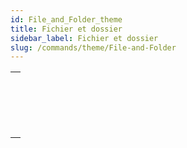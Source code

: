 ```yaml
---
id: File_and_Folder_theme
title: Fichier et dossier
sidebar_label: Fichier et dossier
slug: /commands/theme/File-and-Folder
---
```


|                                                                                                    |
| -------------------------------------------------------------------------------------------------- |
| [<!-- INCLUDE #_command_.File.Syntax -->](../../commands/file.md)<br/>                             |
| [<!-- INCLUDE #_command_.Folder.Syntax -->](../../commands/folder.md)<br/>                         |
| [<!-- INCLUDE #_command_.ZIP Create archive.Syntax -->](../../commands/zip-create-archive.md)<br/> |
| [<!-- INCLUDE #_command_.ZIP Read archive.Syntax -->](../../commands/zip-read-archive.md)<br/>     |
